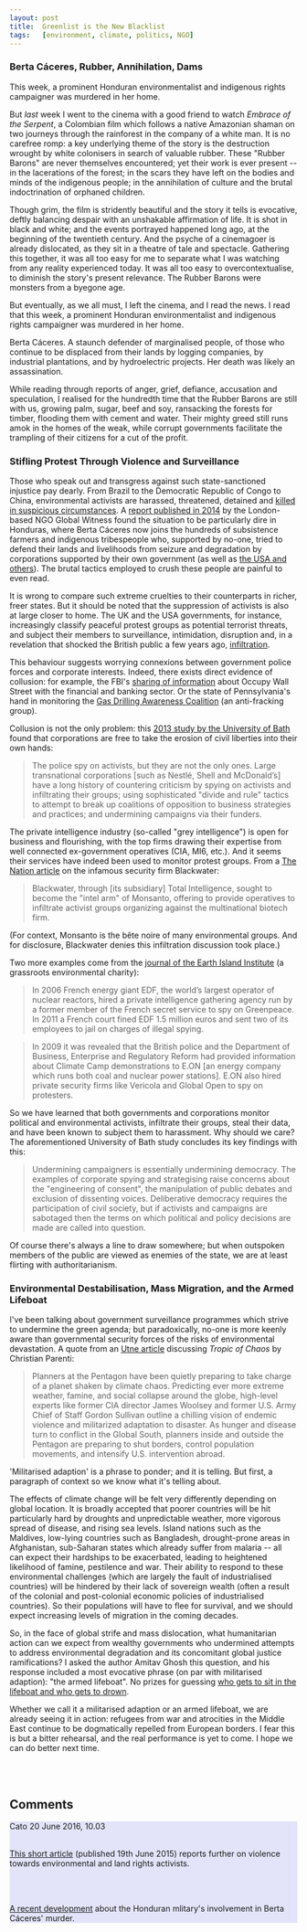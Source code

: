```yaml
---
layout:	post
title:	Greenlist is the New Blacklist
tags:	[environment, climate, politics, NGO]
---
```


### Berta Cáceres, Rubber, Annihilation, Dams

This week, a prominent Honduran environmentalist and indigenous rights campaigner was murdered in her home.

But *last* week I went to the cinema with a good friend to watch *Embrace of the Serpent*, a Colombian film which follows a native Amazonian shaman on two journeys through the rainforest in the company of a white man. It is no carefree romp: a key underlying theme of the story is the destruction wrought by white colonisers in search of valuable rubber. These "Rubber Barons" are never themselves encountered; yet their work is ever present -- in the lacerations of the forest; in the scars they have left on the bodies and minds of the indigenous people; in the annihilation of culture and the brutal indoctrination of orphaned children.

Though grim, the film is stridently beautiful and the story it tells is evocative, deftly balancing despair with an unshakable affirmation of life. It is shot in black and white; and the events portrayed happened long ago, at the beginning of the twentieth century. And the psyche of a cinemagoer is already dislocated, as they sit in a theatre of tale and spectacle. Gathering this together, it was all too easy for me to separate what I was watching from any reality experienced today. It was all too easy to overcontextualise, to diminish the story's present relevance. The Rubber Barons were monsters from a byegone age.

But eventually, as we all must, I left the cinema, and I read the news. I read that this week, a prominent Honduran environmentalist and indigenous rights campaigner was murdered in her home.

Berta Cáceres. A staunch defender of marginalised people, of those who continue to be displaced from their lands by logging companies, by industrial plantations, and by hydroelectric projects. Her death was likely an assassination. 

While reading through reports of anger, grief, defiance, accusation and speculation, I realised for the hundredth time that the Rubber Barons are still with us, growing palm, sugar, beef and soy, ransacking the forests for timber, flooding them with cement and water. Their mighty greed still runs amok in the homes of the weak, while corrupt governments facilitate the trampling of their citizens for a cut of the profit.


### Stifling Protest Through Violence and Surveillance

Those who speak out and transgress against such state-sanctioned injustice pay dearly. From Brazil to the Democratic Republic of Congo to China, environmental activists are harassed, threatened, detained and [killed in suspicious circumstances](https://www.globalwitness.org/en/campaigns/environmental-activists/how-many-more/). A [report published in 2014](https://www.globalwitness.org/en/campaigns/environmental-activists/deadly-environment/) by the London-based NGO Global Witness found the situation to be particularly dire in Honduras, where Berta Cáceres now joins the hundreds of subsistence farmers and indigenous tribespeople who, supported by no-one, tried to defend their lands and livelihoods from seizure and degradation by corporations supported by their own government (as well as [the USA and others](http://www.theguardian.com/global/2014/jan/07/honduras-dirty-war-clean-energy-palm-oil-biofuels)). The brutal tactics employed to crush these people are painful to even read.

It is wrong to compare such extreme cruelties to their counterparts in richer, freer states. But it should be noted that the suppression of activists is also at large closer to home. The UK and the USA governments, for instance, increasingly classify peaceful protest groups as potential terrorist threats, and subject their members to surveillance, intimidation, disruption and, in a revelation that shocked the British public a few years ago, [infiltration](http://www.theguardian.com/uk/2011/jan/09/undercover-office-green-activists).

This behaviour suggests worrying connexions between government police forces and corporate interests. Indeed, there exists direct evidence of collusion: for example, the FBI's [sharing of information](https://www.salon.com/2013/01/02/the_irony_of_joint_fbi_private_sector_ows_policing/) about Occupy Wall Street with the financial and banking sector. Or the state of Pennsylvania's hand in monitoring the [Gas Drilling Awareness Coalition](http://www.earthisland.org/journal/index.php/eij/article/we_are_being_watched/) (an anti-fracking group).

Collusion is not the only problem: this [2013 study by the University of Bath](http://www.bath.ac.uk/ipr/pdf/policy-briefs/corporate-and-police-spying-on-activists.pdf) found that corporations are free to take the erosion of civil liberties into their own hands:

> The police spy on activists, but they are not the only ones. Large transnational corporations [such as Nestlé, Shell and McDonald’s] have a long history of countering criticism by spying on activists and infiltrating their groups; using sophisticated "divide and rule" tactics to attempt to break up coalitions of opposition to business strategies and practices; and undermining campaigns via their funders.

The private intelligence industry (so-called "grey intelligence") is open for business and flourishing, with the top firms drawing their expertise from well connected ex-government operatives (CIA, MI6, etc.). And it seems their services have indeed been used to monitor protest groups. From a [The Nation article](http://www.thenation.com/article/blackwaters-black-ops/) on the infamous security firm Blackwater:

> Blackwater, through [its subsidiary] Total Intelligence, sought to become the "intel arm" of Monsanto, offering to provide operatives to infiltrate activist groups organizing against the multinational biotech firm.

(For context, Monsanto is the bête noire of many environmental groups. And for disclosure, Blackwater denies this infiltration discussion took place.)

Two more examples come from the [journal of the Earth Island Institute](http://www.earthisland.org/journal/index.php/eij/article/we_are_being_watched/) (a grassroots environmental charity):

> In 2006 French energy giant EDF, the world’s largest operator of nuclear reactors, hired a private intelligence gathering agency run by a former member of the French secret service to spy on Greenpeace.
> In 2011 a French court fined EDF 1.5 million euros and sent two of its employees to jail on charges of illegal spying.

> In 2009 it was revealed that the British police and the Department of Business, Enterprise and Regulatory Reform had provided information about Climate Camp demonstrations to E.ON [an energy company which runs both coal and nuclear power stations]. E.ON also hired private security firms like Vericola and Global Open to spy on protesters. 

So we have learned that both governments and corporations monitor political and environmental activists, infiltrate their groups, steal their data, and have been known to subject them to harassment. Why should we care? The aforementioned University of Bath study concludes its key findings with this:

> Undermining campaigners is essentially undermining democracy. The examples of corporate spying and strategising raise concerns about the "engineering of consent", the manipulation of public debates and exclusion of dissenting voices. Deliberative democracy requires the participation of civil society, but if activists and campaigns are sabotaged then the terms on which political and policy decisions are made are called into question.

Of course there's always a line to draw somewhere; but when outspoken members of the public are viewed as enemies of the state, we are at least flirting with authoritarianism.


### Environmental Destabilisation, Mass Migration, and the Armed Lifeboat

I've been talking about government surveillance programmes which strive to undermine the green agenda; but paradoxically, no-one is more keenly aware than governmental security forces of the risks of environmental devastation. A quote from an [Utne article](http://www.utne.com/politics/natural-disaster-zm0z13sozros.aspx) discussing *Tropic of Chaos* by Christian Parenti:	

> Planners at the Pentagon have been quietly preparing to take charge of a planet shaken by climate chaos. Predicting ever more extreme weather, famine, and social collapse around the globe, high-level experts like former CIA director James Woolsey and former U.S. Army Chief of Staff Gordon Sullivan outline a chilling vision of endemic violence and militarized adaptation to disaster. As hunger and disease turn to conflict in the Global South, planners inside and outside the Pentagon are preparing to shut borders, control population movements, and intensify U.S. intervention abroad.

'Militarised adaption' is a phrase to ponder; and it is telling. But first, a paragraph of context so we know what it's telling about.

The effects of climate change will be felt very differently depending on global location. It is broadly accepted that poorer countries will be hit particularly hard by droughts and unpredictable weather, more vigorous spread of disease, and rising sea levels. Island nations such as the Maldives, low-lying countries such as Bangladesh, drought-prone areas in Afghanistan, sub-Saharan states which already suffer from malaria -- all can expect their hardships to be exacerbated, leading to heightened likelihood of famine, pestilence and war. Their ability to respond to these environmental challenges (which are largely the fault of industrialised countries) will be hindered by their lack of sovereign wealth (often a result of the colonial and post-colonial economic policies of industrialised countries). So their populations will have to flee for survival, and we should expect increasing levels of migration in the coming decades.

So, in the face of global strife and mass dislocation, what humanitarian action can we expect from wealthy governments who undermined attempts to address environmental degradation and its concomitant global justice ramifications? I asked the author Amitav Ghosh this question, and his response included a most evocative phrase (on par with militarised adaption): "the armed lifeboat". No prizes for guessing [who gets to sit in the lifeboat and who gets to drown](http://www.sciencedirect.com/science/article/pii/S0030438707000786).

Whether we call it a militarised adaption or an armed lifeboat, we are already seeing it in action: refugees from war and atrocities in the Middle East continue to be dogmatically repelled from European borders. I fear this is but a bitter rehearsal, and the real performance is yet to come. I hope we can do better next time.




<!-- ------------------------------------------------------------------------------------ -->


<br><br>
<h2>Comments</h2>

<div class="comment" style="background-color: #E3E4FA;">
    <span class="name">Cato</span>
    <span class="date">20 June 2016, 10.03</span>
<br>
    <br>
	<p><a href="http://www.reuters.com/article/us-global-landrights-violence-idUSKCN0Z601U?il=0">This short article</a> (published 19th June 2015) reports further on violence towards environmental and land rights activists.</p>
<br>
    <br>
	<p><a href="https://www.theguardian.com/world/2016/jun/21/berta-caceres-name-honduran-military-hitlist-former-soldier">A recent development</a> about the Honduran mlitary's involvement in Berta C&aacute;ceres' murder.</p>
</div>


